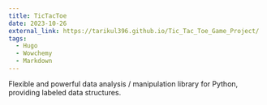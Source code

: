 ```yaml
---
title: TicTacToe
date: 2023-10-26
external_link: https://tarikul396.github.io/Tic_Tac_Toe_Game_Project/
tags:
  - Hugo
  - Wowchemy
  - Markdown
---
```


Flexible and powerful data analysis / manipulation library for Python, providing labeled data structures.

<!--more-->
